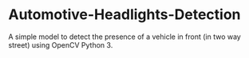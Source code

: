 # Automotive-Headlights-Detection
A simple model to detect the presence of a vehicle in front (in two way street) using OpenCV Python 3.
